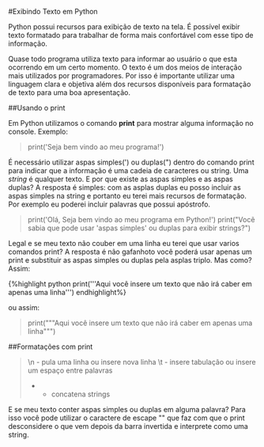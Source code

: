#Exibindo Texto em Python

Python possui recursos para exibição de texto na tela. É possível exibir texto formatado para trabalhar de forma mais confortável com esse tipo de informação.

Quase todo programa utiliza texto para informar ao usuário o que esta ocorrendo em um certo momento. O texto é um dos meios de interação mais utilizados por programadores. Por isso é importante utilizar uma linguagem clara e objetiva além dos recursos disponíveis para formatação de texto para uma boa apresentação.

##Usando o print

Em Python utilizamos o comando **print** para mostrar alguma informação no console.
Exemplo:

> print('Seja bem vindo ao meu programa!')

É necessário utilizar aspas simples(') ou duplas(") dentro do comando print para indicar que a informação é uma cadeia de caracteres ou string. Uma *string* é qualquer texto. E por que existe as aspas simples e as aspas duplas? A resposta é simples: com as asplas duplas eu posso incluir as aspas simples na string e portanto eu terei mais recursos de formatação. Por exemplo eu poderei incluir palavras que possui apóstrofo.

> print('Olá, Seja bem vindo ao meu programa em Python!')
> print("Vocẽ sabia que pode usar 'aspas simples' ou duplas para exibir strings?")

Legal e se meu texto não couber em uma linha eu terei que usar varios comandos print?
A resposta é não gafanhoto você poderá usar apenas um print e substituir as aspas simples ou duplas pela asplas triplo. Mas como?
Assim:

{%highlight python print('''Aqui você insere um texto que não irá
caber em apenas uma linha''') endhighlight%}

ou assim:

> print("""Aqui você insere um texto que não irá
> caber em apenas uma linha""")

##Formatações com print

> \n - pula uma linha ou insere nova linha
> \t - insere tabulação ou insere um espaço entre palavras
> + - concatena strings

E se meu texto conter aspas simples ou duplas em alguma palavra?
Para isso você pode utilizar o caractere de escape "\" que faz com que o print desconsidere o que vem depois da barra invertida e interprete como uma string.






